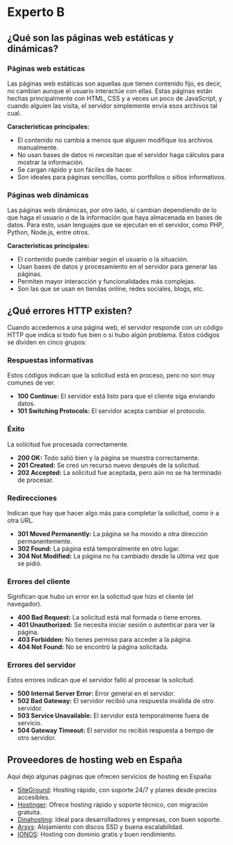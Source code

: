 # Experto B

## ¿Qué son las páginas web estáticas y dinámicas?

### Páginas web estáticas

Las páginas web estáticas son aquellas que tienen contenido fijo, es decir, no cambian aunque el usuario interactúe con ellas. Estas páginas están hechas principalmente con HTML, CSS y a veces un poco de JavaScript, y cuando alguien las visita, el servidor simplemente envía esos archivos tal cual.

**Características principales:**

- El contenido no cambia a menos que alguien modifique los archivos manualmente.
- No usan bases de datos ni necesitan que el servidor haga cálculos para mostrar la información.
- Se cargan rápido y son fáciles de hacer.
- Son ideales para páginas sencillas, como portfolios o sitios informativos.

### Páginas web dinámicas

Las páginas web dinámicas, por otro lado, sí cambian dependiendo de lo que haga el usuario o de la información que haya almacenada en bases de datos. Para esto, usan lenguajes que se ejecutan en el servidor, como PHP, Python, Node.js, entre otros.

**Características principales:**

- El contenido puede cambiar según el usuario o la situación.
- Usan bases de datos y procesamiento en el servidor para generar las páginas.
- Permiten mayor interacción y funcionalidades más complejas.
- Son las que se usan en tiendas online, redes sociales, blogs, etc.

## ¿Qué errores HTTP existen? 

Cuando accedemos a una página web, el servidor responde con un código HTTP que indica si todo fue bien o si hubo algún problema. Estos códigos se dividen en cinco grupos:

### Respuestas informativas

Estos códigos indican que la solicitud está en proceso, pero no son muy comunes de ver.

- **100 Continue:** El servidor está listo para que el cliente siga enviando datos.
- **101 Switching Protocols:** El servidor acepta cambiar el protocolo.

### Éxito

La solicitud fue procesada correctamente.

- **200 OK:** Todo salió bien y la página se muestra correctamente.
- **201 Created:** Se creó un recurso nuevo después de la solicitud.
- **202 Accepted:** La solicitud fue aceptada, pero aún no se ha terminado de procesar.

### Redirecciones

Indican que hay que hacer algo más para completar la solicitud, como ir a otra URL.

- **301 Moved Permanently:** La página se ha movido a otra dirección permanentemente.
- **302 Found:** La página está temporalmente en otro lugar.
- **304 Not Modified:** La página no ha cambiado desde la última vez que se pidió.

### Errores del cliente

Significan que hubo un error en la solicitud que hizo el cliente (el navegador).

- **400 Bad Request:** La solicitud está mal formada o tiene errores.
- **401 Unauthorized:** Se necesita iniciar sesión o autenticar para ver la página.
- **403 Forbidden:** No tienes permiso para acceder a la página.
- **404 Not Found:** No se encontró la página solicitada.

### Errores del servidor

Estos errores indican que el servidor falló al procesar la solicitud.

- **500 Internal Server Error:** Error general en el servidor.
- **502 Bad Gateway:** El servidor recibió una respuesta inválida de otro servidor.
- **503 Service Unavailable:** El servidor está temporalmente fuera de servicio.
- **504 Gateway Timeout:** El servidor no recibió respuesta a tiempo de otro servidor.

## Proveedores de hosting web en España

Aquí dejo algunas páginas que ofrecen servicios de hosting en España:

- [SiteGround](https://es.siteground.com/): Hosting rápido, con soporte 24/7 y planes desde precios accesibles.
- [Hostinger](https://www.hostinger.es/hosting-web): Ofrece hosting rápido y soporte técnico, con migración gratuita.
- [Dinahosting](https://dinahosting.com/): Ideal para desarrolladores y empresas, con buen soporte.
- [Arsys](https://www.arsys.es/hosting): Alojamiento con discos SSD y buena escalabilidad.
- [IONOS](https://www.ionos.es/alojamiento/alojamiento-web): Hosting con dominio gratis y buen rendimiento.



